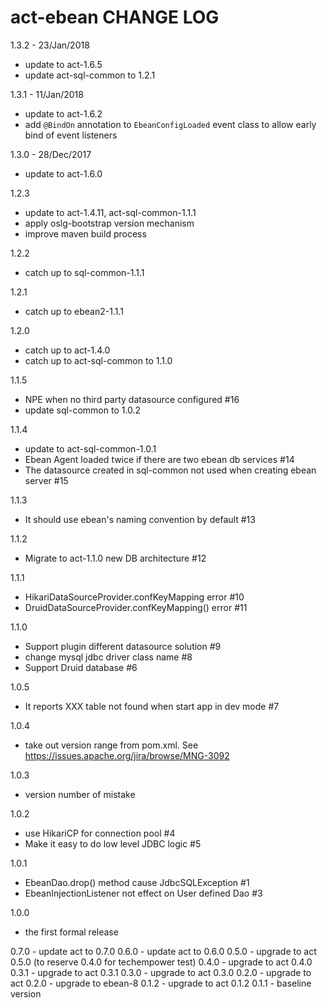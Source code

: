 # act-ebean CHANGE LOG

1.3.2 - 23/Jan/2018
* update to act-1.6.5
* update act-sql-common to 1.2.1

1.3.1 - 11/Jan/2018
* update to act-1.6.2
* add `@BindOn` annotation to `EbeanConfigLoaded` event class to allow early bind of event listeners

1.3.0 - 28/Dec/2017 
* update to act-1.6.0

1.2.3
* update to act-1.4.11, act-sql-common-1.1.1
* apply oslg-bootstrap version mechanism
* improve maven build process

1.2.2
* catch up to sql-common-1.1.1

1.2.1
* catch up to ebean2-1.1.1

1.2.0
* catch up to act-1.4.0
* catch up to act-sql-common to 1.1.0

1.1.5
- NPE when no third party datasource configured #16 
- update sql-common to 1.0.2

1.1.4
- update to act-sql-common-1.0.1
- Ebean Agent loaded twice if there are two ebean db services #14 
- The datasource created in sql-common not used when creating ebean server #15 

1.1.3
- It should use ebean's naming convention by default #13 

1.1.2
- Migrate to act-1.1.0 new DB architecture #12 

1.1.1
- HikariDataSourceProvider.confKeyMapping error #10 
- DruidDataSourceProvider.confKeyMapping() error #11 

1.1.0
- Support plugin different datasource solution #9 
- change mysql jdbc driver class name #8 
- Support Druid database #6 

1.0.5
- It reports XXX table not found when start app in dev mode #7 

1.0.4
- take out version range from pom.xml. See https://issues.apache.org/jira/browse/MNG-3092

1.0.3
- version number of mistake

1.0.2
- use HikariCP for connection pool #4 
- Make it easy to do low level JDBC logic #5 

1.0.1
- EbeanDao.drop() method cause JdbcSQLException #1 
- EbeanInjectionListener not effect on User defined Dao #3 

1.0.0
- the first formal release

0.7.0 - update act to 0.7.0
0.6.0 - update act to 0.6.0
0.5.0 - upgrade to act 0.5.0 (to reserve 0.4.0 for techempower test)
0.4.0 - upgrade to act 0.4.0
0.3.1 - upgrade to act 0.3.1
0.3.0 - upgrade to act 0.3.0
0.2.0 - upgrade to act 0.2.0
      - upgrade to ebean-8
0.1.2 - upgrade to act 0.1.2
0.1.1 - baseline version
